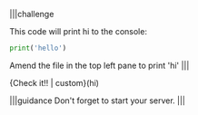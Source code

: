 |||challenge

This code will print hi to the console:

```python
print('hello')
```

Amend the file in the top left pane to print 'hi'
|||


{Check it!! | custom}(hi)

|||guidance
Don't forget to start your server.
|||